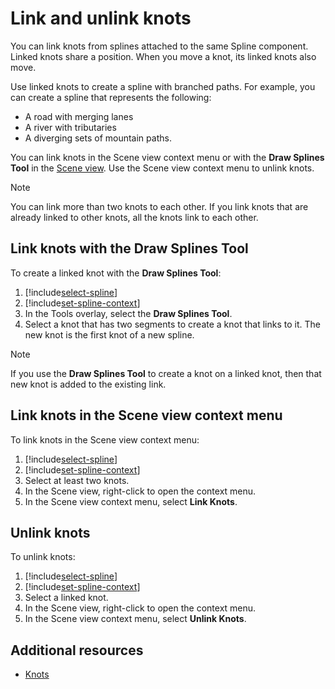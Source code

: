 # Link and unlink knots

You can link knots from splines attached to the same Spline component. Linked knots share a position. When you move a knot, its linked knots also move.

Use linked knots to create a spline with branched paths. For example, you can create a spline that represents the following:
- A road with merging lanes 
- A river with tributaries
- A diverging sets of mountain paths.

You can link knots in the Scene view context menu or with the **Draw Splines Tool** in the [Scene view](xref:UsingTheSceneView). Use the Scene view context menu to unlink knots. 

> [!NOTE]
> You can link more than two knots to each other. If you link knots that are already linked to other knots, all the knots link to each other.  

## Link knots with the Draw Splines Tool

To create a linked knot with the **Draw Splines Tool**:
1. [!include[select-spline](.\\snippets\\select-spline.md)]
1. [!include[set-spline-context](.\\snippets\\set-spline-context.md)]
1. In the Tools overlay, select the **Draw Splines Tool**.
1. Select a knot that has two segments to create a knot that links to it. 
    The new knot is the first knot of a new spline. 

> [!NOTE]
> If you use the **Draw Splines Tool** to create a knot on a linked knot, then that new knot is added to the existing link.

## Link knots in the Scene view context menu

To link knots in the Scene view context menu: 

1. [!include[select-spline](.\\snippets\\select-spline.md)]
1. [!include[set-spline-context](.\\snippets\\set-spline-context.md)]
1. Select at least two knots.
1. In the Scene view, right-click to open the context menu.
1. In the Scene view context menu, select **Link Knots**. 

## Unlink knots

To unlink knots:

1. [!include[select-spline](.\\snippets\\select-spline.md)]
1. [!include[set-spline-context](.\\snippets\\set-spline-context.md)]
1. Select a linked knot. 
1. In the Scene view, right-click to open the context menu.
1. In the Scene view context menu, select **Unlink Knots**. 

 
## Additional resources

* [Knots](knots.md)
